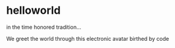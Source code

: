 # helloworld
in the time honored tradition...

We greet the world through this electronic avatar birthed by code
